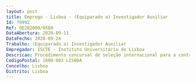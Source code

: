 ```yaml
--- 
layout: post
title: Emprego - Lisboa - (Equiparado a) Investigador Auxiliar
Id: 79992
Ref: OE202009/0560
DataAbertura: 2020-09-11
DataFecho: 2020-09-24
Trabalho: (Equiparado a) Investigador Auxiliar
Empregador: ISCTE - Instituto Universitário de Lisboa
Descricao: Procedimento concursal de seleção internacional para a contratação de um doutorado(a), equiparado a investigador auxiliar, para o exercício de atividades de investigação na área científica de Ciências Sociais e Humanidades, no Centro de Estudos sobre a Mudança Socioeconómica e o Território (DINÂMIA´CET Iscte), aberto pelo Edital n.º 978 2020, de 10 de setembro.
CodigoPostal: 1600-083 LISBOA
Concelho: Lisboa
Distrito: Lisboa
--- 
```

